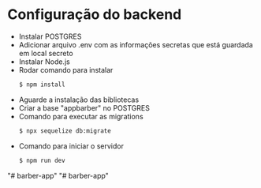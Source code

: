 # Configuração do backend

- Instalar POSTGRES
- Adicionar arquivo .env com as informações secretas que está guardada em local secreto
- Instalar Node.js 
- Rodar comando para instalar
	```sh
	$ npm install
	```
- Aguarde a instalação das bibliotecas
- Criar a base "appbarber" no POSTGRES
- Comando para executar as migrations
	```sh
	$ npx sequelize db:migrate
	```
- Comando para iniciar o servidor 
	```sh
	$ npm run dev
	```
"# barber-app" 
"# barber-app" 
